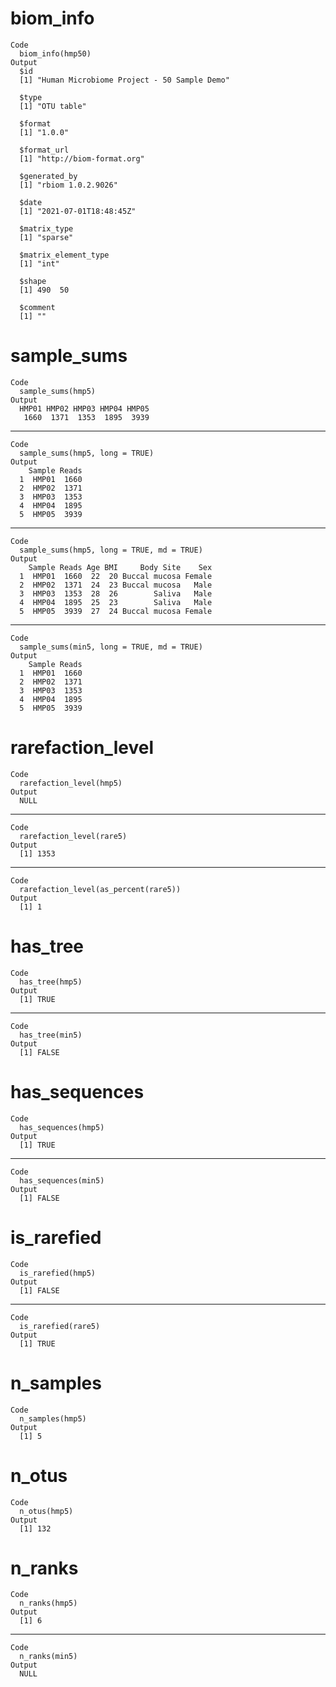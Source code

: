 # biom_info

    Code
      biom_info(hmp50)
    Output
      $id
      [1] "Human Microbiome Project - 50 Sample Demo"
      
      $type
      [1] "OTU table"
      
      $format
      [1] "1.0.0"
      
      $format_url
      [1] "http://biom-format.org"
      
      $generated_by
      [1] "rbiom 1.0.2.9026"
      
      $date
      [1] "2021-07-01T18:48:45Z"
      
      $matrix_type
      [1] "sparse"
      
      $matrix_element_type
      [1] "int"
      
      $shape
      [1] 490  50
      
      $comment
      [1] ""
      

# sample_sums

    Code
      sample_sums(hmp5)
    Output
      HMP01 HMP02 HMP03 HMP04 HMP05 
       1660  1371  1353  1895  3939 

---

    Code
      sample_sums(hmp5, long = TRUE)
    Output
        Sample Reads
      1  HMP01  1660
      2  HMP02  1371
      3  HMP03  1353
      4  HMP04  1895
      5  HMP05  3939

---

    Code
      sample_sums(hmp5, long = TRUE, md = TRUE)
    Output
        Sample Reads Age BMI     Body Site    Sex
      1  HMP01  1660  22  20 Buccal mucosa Female
      2  HMP02  1371  24  23 Buccal mucosa   Male
      3  HMP03  1353  28  26        Saliva   Male
      4  HMP04  1895  25  23        Saliva   Male
      5  HMP05  3939  27  24 Buccal mucosa Female

---

    Code
      sample_sums(min5, long = TRUE, md = TRUE)
    Output
        Sample Reads
      1  HMP01  1660
      2  HMP02  1371
      3  HMP03  1353
      4  HMP04  1895
      5  HMP05  3939

# rarefaction_level

    Code
      rarefaction_level(hmp5)
    Output
      NULL

---

    Code
      rarefaction_level(rare5)
    Output
      [1] 1353

---

    Code
      rarefaction_level(as_percent(rare5))
    Output
      [1] 1

# has_tree

    Code
      has_tree(hmp5)
    Output
      [1] TRUE

---

    Code
      has_tree(min5)
    Output
      [1] FALSE

# has_sequences

    Code
      has_sequences(hmp5)
    Output
      [1] TRUE

---

    Code
      has_sequences(min5)
    Output
      [1] FALSE

# is_rarefied

    Code
      is_rarefied(hmp5)
    Output
      [1] FALSE

---

    Code
      is_rarefied(rare5)
    Output
      [1] TRUE

# n_samples

    Code
      n_samples(hmp5)
    Output
      [1] 5

# n_otus

    Code
      n_otus(hmp5)
    Output
      [1] 132

# n_ranks

    Code
      n_ranks(hmp5)
    Output
      [1] 6

---

    Code
      n_ranks(min5)
    Output
      NULL


